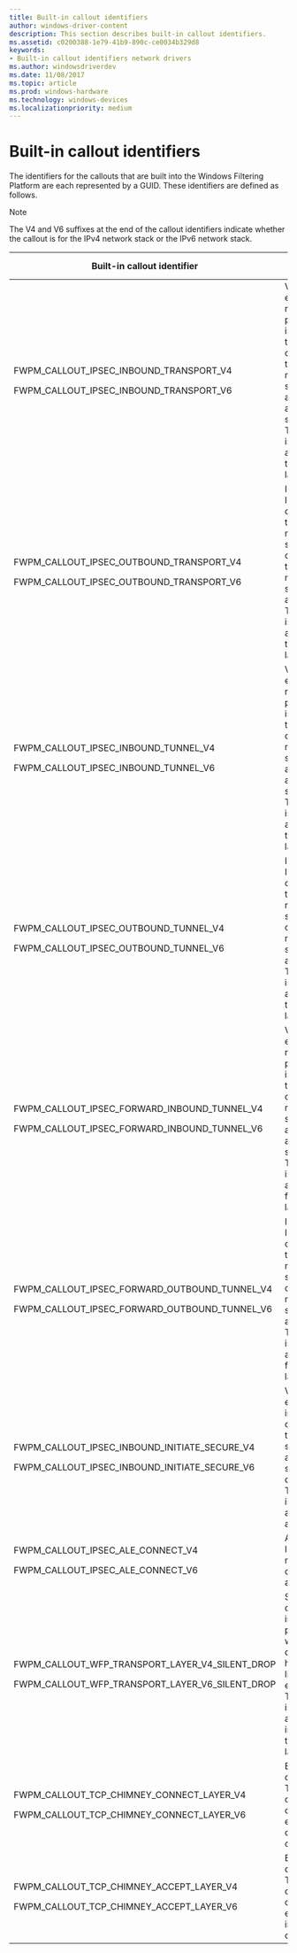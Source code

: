 ```yaml
---
title: Built-in callout identifiers
author: windows-driver-content
description: This section describes built-in callout identifiers.
ms.assetid: c0200388-1e79-41b9-890c-ce0034b329d8
keywords:
- Built-in callout identifiers network drivers
ms.author: windowsdriverdev
ms.date: 11/08/2017
ms.topic: article
ms.prod: windows-hardware
ms.technology: windows-devices
ms.localizationpriority: medium
---
```


# Built-in callout identifiers

The identifiers for the callouts that are built into the Windows Filtering Platform are each represented by a GUID. These identifiers are defined as follows.

> [!NOTE]
> The V4 and V6 suffixes at the end of the callout identifiers indicate whether the callout is for the IPv4 network stack or the IPv6 network stack.

| Built-in callout identifier | Callout description |
| --- | --- |
| <p>FWPM_CALLOUT_IPSEC_INBOUND_TRANSPORT_V4</p><p>FWPM_CALLOUT_IPSEC_INBOUND_TRANSPORT_V6</p> | Verifies that each received packet that is supposed to arrive over a transport mode security association arrives securely. This callout is applicable at the transport layer. |
| <p>FWPM_CALLOUT_IPSEC_OUTBOUND_TRANSPORT_V4</p><p>FWPM_CALLOUT_IPSEC_OUTBOUND_TRANSPORT_V6</p> | Indicates to IPsec the outbound traffic that must be secured over transport mode security associations. This callout is applicable at the transport layer. |
| <p>FWPM_CALLOUT_IPSEC_INBOUND_TUNNEL_V4</p><p>FWPM_CALLOUT_IPSEC_INBOUND_TUNNEL_V6</p> | Verifies that each received packet that is supposed to arrive over a tunnel mode security association arrives securely. This callout is applicable at the transport layer. |
| <p>FWPM_CALLOUT_IPSEC_OUTBOUND_TUNNEL_V4</p><p>FWPM_CALLOUT_IPSEC_OUTBOUND_TUNNEL_V6</p> | Indicates to IPsec the outbound traffic that must be secured over tunnel mode security associations. This callout is applicable at the transport layer. |
| <p>FWPM_CALLOUT_IPSEC_FORWARD_INBOUND_TUNNEL_V4</p><p>FWPM_CALLOUT_IPSEC_FORWARD_INBOUND_TUNNEL_V6</p> | Verifies that each received packet that is supposed to arrive over a tunnel mode security association arrives securely. This callout is applicable at the forward layer. |
| <p>FWPM_CALLOUT_IPSEC_FORWARD_OUTBOUND_TUNNEL_V4</p><p>FWPM_CALLOUT_IPSEC_FORWARD_OUTBOUND_TUNNEL_V6</p> | Indicates to IPsec the outbound traffic that must be secured over a tunnel mode security association. This callout is applicable at the forward layer. |
| <p>FWPM_CALLOUT_IPSEC_INBOUND_INITIATE_SECURE_V4</p><p>FWPM_CALLOUT_IPSEC_INBOUND_INITIATE_SECURE_V6</p> | Verifies that each incoming connection that is supposed to arrive securely does so. This callout is applicable at the ALE accept layer. |
| <p>FWPM_CALLOUT_IPSEC_ALE_CONNECT_V4</p><p>FWPM_CALLOUT_IPSEC_ALE_CONNECT_V6</p> | Applies IPsec policy modifiers to client applications. |
| <p>FWPM_CALLOUT_WFP_TRANSPORT_LAYER_V4_SILENT_DROP</p><p>FWPM_CALLOUT_WFP_TRANSPORT_LAYER_V6_SILENT_DROP</p> | Silently drops all incoming packets for which TCP does not have a listening endpoint. This callout is applicable at the inbound transport layer. |
| <p>FWPM_CALLOUT_TCP_CHIMNEY_CONNECT_LAYER_V4</p><p>FWPM_CALLOUT_TCP_CHIMNEY_CONNECT_LAYER_V6</p> | Enables or disables TCP chimney offload for each outgoing connection. |
| <p>FWPM_CALLOUT_TCP_CHIMNEY_ACCEPT_LAYER_V4</p><p>FWPM_CALLOUT_TCP_CHIMNEY_ACCEPT_LAYER_V6</p> | Enables or disables TCP chimney offload for each incoming connection. |


